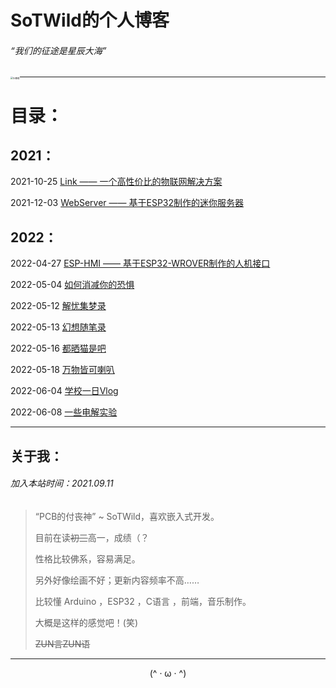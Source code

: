 # SoTWild的个人博客

###### “我们的征途是星辰大海”

<img src="https://i2.imgu.cc/images/2021/12/07/CVT96.png" alt="头像框" style="zoom:25%;float:left; " />

------

# 目录：

## 	2021：

2021-10-25		[Link —— 一个高性价比的物联网解决方案](/blog/sotwild/20211025.html)

2021-12-03		[WebServer —— 基于ESP32制作的迷你服务器](/blog/sotwild/20211203.html)

## 2022：

2022-04-27		[ESP-HMI —— 基于ESP32-WROVER制作的人机接口](/blog/sotwild/20220427.html)

2022-05-04		[如何消减你的恐惧](/blog/sotwild/20220504.html)

2022-05-12		[解忧集梦录](/blog/sotwild/20220512.html)

2022-05-13		[幻想随笔录](/blog/sotwild/20220513.html)

2022-05-16		[都晒猫是吧](/blog/sotwild/20220516.html)

2022-05-18		[万物皆可喇叭](/blog/sotwild/20220518.html)

2022-06-04		[学校一日Vlog](/blog/sotwild/20220604.html)

2022-06-08		[一些电解实验](/blog/sotwild/20220608.html)



------

## 关于我：

###### 加入本站时间：2021.09.11

> “PCB的付丧神” ~ SoTWild，喜欢嵌入式开发。
>
> 目前在读~~初三~~高一，成绩（？
>
> 性格比较佛系，容易满足。
>
> 另外好像绘画不好；更新内容频率不高……
>
> 比较懂 Arduino ，ESP32 ，C语言 ，前端，音乐制作。
>
> 大概是这样的感觉吧！(笑)
>
> ~~ZUN言ZUN语~~



------



<center>(^ · ω · ^)</center>